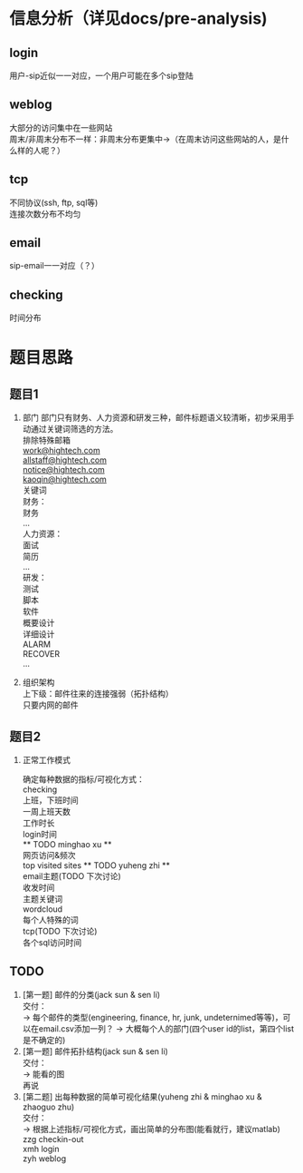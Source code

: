 # 信息分析（详见docs/pre-analysis)
## login
用户-sip近似一一对应，一个用户可能在多个sip登陆  
## weblog
大部分的访问集中在一些网站  
周末/非周末分布不一样：非周末分布更集中->（在周末访问这些网站的人，是什么样的人呢？）  
## tcp
不同协议(ssh, ftp, sql等)  
连接次数分布不均匀  
## email
sip-email一一对应（？）  
## checking
时间分布  

# 题目思路

## 题目1

1. 部门
部门只有财务、人力资源和研发三种，邮件标题语义较清晰，初步采用手动通过关键词筛选的方法。	
排除特殊邮箱  
	work@hightech.com  
	allstaff@hightech.com  
	notice@hightech.com  
	kaoqin@hightech.com  
关键词  
	财务：  
		财务  
		...  
	人力资源：  
		面试  
		简历  
		...  
	研发：  
		测试  
		脚本  
		软件  
		概要设计  
		详细设计  
		ALARM  
		RECOVER  
		...  

2. 组织架构  
上下级：邮件往来的连接强弱（拓扑结构）  
	只要内网的邮件  



## 题目2  

1. 正常工作模式  

	确定每种数据的指标/可视化方式：    
		checking   
			上班，下班时间   
			一周上班天数   
			工作时长   
		login时间   
 			** TODO minghao xu **     
		网页访问&频次   
			top visited sites
			** TODO yuheng zhi **   
		email主题(TODO 下次讨论)   
			收发时间   
			主题关键词   
				wordcloud   
				每个人特殊的词   
		tcp(TODO 下次讨论)   
			各个sql访问时间   

## TODO
1. [第一题] 邮件的分类(jack sun & sen li)  
		交付：  
		-> 每个邮件的类型(engineering, finance, hr, junk, undeternimed等等)，可以在email.csv添加一列？
		-> 大概每个人的部门(四个user id的list，第四个list是不确定的)  
2. [第一题] 邮件拓扑结构(jack sun & sen li)    	
		交付：  
		-> 能看的图  
		再说     
3. [第二题] 出每种数据的简单可视化结果(yuheng zhi & minghao xu & zhaoguo zhu)     
		交付：  
		-> 根据上述指标/可视化方式，画出简单的分布图(能看就行，建议matlab)
		zzg checkin-out   
		xmh login   
		zyh weblog   
